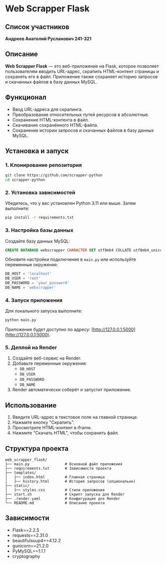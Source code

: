 # Web Scrapper Flask

## Список участников
**Андреев Анатолий Русланович 241-321**

## Описание
**Web Scrapper Flask** — это веб-приложение на Flask, которое позволяет пользователям вводить URL-адрес, скрапить HTML-контент страницы и сохранять его в файл. Приложение также сохраняет историю запросов и скачанных файлов в базу данных MySQL.

## Функционал
- Ввод URL-адреса для скрапинга.
- Преобразование относительных путей ресурсов в абсолютные.
- Сохранение HTML-контента в файл.
- Скачивание сохранённого HTML-файла.
- Сохранение истории запросов и скачанных файлов в базу данных MySQL.

## Установка и запуск

### 1. Клонирование репозитория
```bash
git clone https://github.com/scrapper-python
cd scrapper-python
```

### 2. Установка зависимостей
Убедитесь, что у вас установлен Python 3.11 или выше. Затем выполните:
```bash
pip install -r requirements.txt
```

### 3. Настройка базы данных
Создайте базу данных MySQL:
```sql
CREATE DATABASE webscrapper CHARACTER SET utf8mb4 COLLATE utf8mb4_unicode_ci;
```

Обновите настройки подключения в `main.py` или используйте переменные окружения:
```python
DB_HOST = 'localhost'
DB_USER = 'root'
DB_PASSWORD = 'your_password'
DB_NAME = 'webscrapper'
```

### 4. Запуск приложения
Для локального запуска выполните:
```bash
python main.py
```

Приложение будет доступно по адресу: [http://127.0.0.1:5000](http://127.0.0.1:5000).

### 5. Деплой на Render
1. Создайте веб-сервис на Render.
2. Добавьте переменные окружения:
   - `DB_HOST`
   - `DB_USER`
   - `DB_PASSWORD`
   - `DB_NAME`
3. Render автоматически соберёт и запустит приложение.

## Использование
1. Введите URL-адрес в текстовое поле на главной странице.
2. Нажмите кнопку "Скрапить".
3. Просмотрите HTML-контент в iframe.
4. Нажмите "Скачать HTML", чтобы сохранить файл.

## Структура проекта
```
web_scrapper_flask/
├── main.py                # Основной файл приложения
├── requirements.txt       # Зависимости проекта
├── templates/
│   ├── index.html         # Главная страница
│   ├── history.html       # История запросов (опционально)
├── static/
│   ├── styles.css         # Стили приложения
├── start.sh               # Скрипт запуска для Render
├── .render.yaml           # Конфигурация для Render
└── README.md              # Описание проекта
```

## Зависимости
- Flask==2.2.5
- requests==2.31.0
- beautifulsoup4==4.12.2
- gunicorn==21.2.0
- PyMySQL==1.1.1
- cryptography

